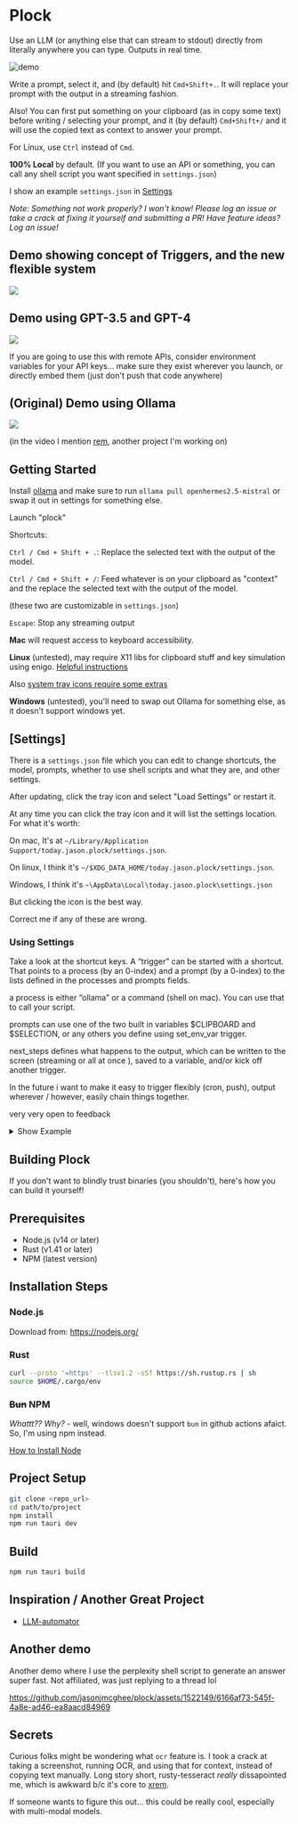 # Plock

Use an LLM (or anything else that can stream to stdout) directly from literally anywhere you can type. Outputs in real
time.

![demo](https://github.com/jasonjmcghee/plock/assets/1522149/737cb647-69aa-426c-884d-bbe29bac0637)

Write a prompt, select it, and (by default) hit `Cmd+Shift+.`. It will replace your prompt with the output in a
streaming fashion.

Also! You can first put something on your clipboard (as in copy some text) before writing / selecting your prompt, and
it (by default) `Cmd+Shift+/` and it will use the copied text as context to answer your prompt.

For Linux, use `Ctrl` instead of `Cmd`.

**100% Local** by default. (If you want to use an API or something, you can call any shell script you want specified
in `settings.json`)

I show an example `settings.json` in [Settings](#settings)

_Note: Something not work properly? I won't know! Please log an issue or take a crack at fixing it yourself and
submitting a PR! Have feature ideas? Log an issue!_

## Demo showing concept of Triggers, and the new flexible system

<a href="https://www.loom.com/share/d3adddc37c2e4c8daeef11255c0135ea">
  <img style="max-width:300px;" src="https://cdn.loom.com/sessions/thumbnails/d3adddc37c2e4c8daeef11255c0135ea-with-play.gif">
</a>

## Demo using GPT-3.5 and GPT-4

<a href="https://www.loom.com/share/756220f3f5e249d5b4d5b759e9f9add3">
  <img style="max-width:300px;" src="https://cdn.loom.com/sessions/thumbnails/756220f3f5e249d5b4d5b759e9f9add3-with-play.gif">
</a>

If you are going to use this with remote APIs, consider environment variables for your API keys... make sure they exist
wherever you launch, or directly embed them (just don't push that code anywhere)

## (Original) Demo using Ollama

<a href="https://www.loom.com/share/fed267e695d145c88e6bff7e631da8e0">
  <img style="max-width:300px;" src="https://cdn.loom.com/sessions/thumbnails/fed267e695d145c88e6bff7e631da8e0-with-play.gif">
</a>

(in the video I mention [rem](https://github.com/jasonjmcghee/rem), another project I'm working on)

## Getting Started

Install [ollama](https://github.com/jmorganca/ollama) and make sure to run `ollama pull openhermes2.5-mistral` or swap
it out in settings for something else.

Launch "plock"

Shortcuts:

`Ctrl / Cmd + Shift + .`: Replace the selected text with the output of the model.

`Ctrl / Cmd + Shift + /`: Feed whatever is on your clipboard as "context" and the replace the selected text with the
output of the model.

(these two are customizable in `settings.json`)

`Escape`: Stop any streaming output

**Mac** will request access to keyboard accessibility.

**Linux** (untested), may require X11 libs for clipboard stuff and key simulation using
enigo. [Helpful instructions](https://github.com/enigo-rs/enigo/tree/main#runtime-dependencies)

Also [system tray icons require some extras](https://tauri.app/v1/guides/features/system-tray/#linux-setup)

**Windows** (untested), you'll need to swap out Ollama for something else, as it doesn't support windows yet.

## [Settings]

There is a `settings.json` file which you can edit to change shortcuts, the model,
prompts, whether to use shell scripts and what they are, and other settings.

After updating, click the tray icon and select "Load Settings" or restart it.

At any time you can click the tray icon and it will list the settings location. For what it's worth:

On mac, It's at `~/Library/Application Support/today.jason.plock/settings.json`.

On linux, I think it's `~/$XDG_DATA_HOME/today.jason.plock/settings.json`.

Windows, I think it's `~\AppData\Local\today.jason.plock\settings.json`

But clicking the icon is the best way.

Correct me if any of these are wrong.

### Using Settings

Take a look at the shortcut keys. A “trigger” can be started with a shortcut. That points to a process (by an 0-index) and a prompt (by a 0-index) to the lists defined in the processes and prompts fields.

a process is either “ollama” or a command (shell on mac). You can use that to call your script.

prompts can use one of the two built in variables $CLIPBOARD and $SELECTION, or any others you define using set_env_var trigger.

next_steps defines what happens to the output, which can be written to the screen (streaming or all at once ), saved to a variable, and/or kick off another trigger.

In the future i want to make it easy to trigger flexibly (cron, push), output wherever / however, easily chain things together.

very very open to feedback

<details>
  <summary>Show Example</summary>

```json
{
  "environment": {
    "PERPLEXITY_API": "",
    "OLLAMA_MODEL": "openhermes2.5-mistral",
    "OPENAI_API": ""
  },
  "processes": [
    {
      "name": "Use GPT",
      "command": [
        "bash",
        "/Users/jason/workspace/plock/scripts/gpt.sh"
      ]
    },
    {
      "name": "Execute text directly as script",
      "command": []
    },
    {
      "name": "Use perplexity",
      "command": [
        "bash",
        "/Users/jason/workspace/plock/scripts/p.sh"
      ]
    },
    {
      "name": "Use Dall-E",
      "command": [
        "bash",
        "/Users/jason/workspace/plock/scripts/dalle.sh"
      ]
    },
    "ollama"
  ],
  "prompts": [
    {
      "name": "default basic",
      "prompt": "$SELECTION"
    },
    {
      "name": "default with context",
      "prompt": "I will ask you to do something. Below is some extra context to help do what I ask. --------- $CLIPBOARD --------- Given the above context, please, $SELECTION. DO NOT OUTPUT ANYTHING ELSE."
    },
    {
      "name": "step",
      "prompt": "$STEP"
    },
    {
      "name": "say gpt",
      "prompt": "say \"$GPT\""
    }
  ],
  "triggers": [
    {
      "trigger_with_shortcut": "Command+Shift+,",
      "process": 1,
      "prompt": 0,
      "next_steps": [
        {
          "store_as_env_var": "STEP"
        },
        {
          "trigger": 4
        }
      ],
      "selection_action": null
    },
    {
      "trigger_with_shortcut": "Command+Shift+.",
      "process": 0,
      "prompt": 0,
      "next_steps": [
        "stream_text_to_screen"
      ],
      "selection_action": "newline"
    },
    {
      "trigger_with_shortcut": "Command+Shift+/",
      "process": 1,
      "prompt": 0,
      "next_steps": [
        "write_final_text_to_screen"
      ],
      "selection_action": "newline"
    },
    {
      "trigger_with_shortcut": "Command+Shift+'",
      "process": 3,
      "prompt": 0,
      "next_steps": [
        "write_image_to_screen"
      ],
      "selection_action": null
    },
    {
      "trigger_with_shortcut": null,
      "process": 0,
      "prompt": 2,
      "next_steps": [
        "stream_text_to_screen",
        {
          "store_as_env_var": "GPT"
        },
        {
          "trigger": 5
        }
      ],
      "selection_action": null
    },
    {
      "trigger_with_shortcut": null,
      "process": 0,
      "prompt": 3,
      "next_steps": [],
      "selection_action": null
    }
  ]
}

```

</details>

## Building Plock

If you don't want to blindly trust binaries (you shouldn't), here's how you can build it
yourself!

## Prerequisites

- Node.js (v14 or later)
- Rust (v1.41 or later)
- NPM (latest version)

## Installation Steps

### Node.js

Download from: https://nodejs.org/

### Rust

```bash
curl --proto '=https' --tlsv1.2 -sSf https://sh.rustup.rs | sh
source $HOME/.cargo/env
```

### ~~Bun~~ NPM

_Whattt?? Why?_ - well, windows doesn't support `bun` in github actions afaict. So, I'm using npm instead.

[How to Install Node](https://nodejs.org/en/download/package-manager)

## Project Setup

```bash
git clone <repo_url>
cd path/to/project
npm install
npm run tauri dev
```

## Build

```bash
npm run tauri build
```

## Inspiration / Another Great Project

- [LLM-automator](https://github.com/radames/LLM-automator)

## Another demo

Another demo where I use the perplexity shell script to generate an answer super fast.
Not affiliated, was just replying to a thread lol

https://github.com/jasonjmcghee/plock/assets/1522149/6166af73-545f-4a8e-ad46-ea8aacd84969

## Secrets

Curious folks might be wondering what `ocr` feature is. I took a crack at taking a screenshot,
running OCR, and using that for context, instead of copying text manually. Long story short,
rusty-tesseract _really_ dissapointed me, which is awkward b/c it's core
to [xrem](https://github.com/jasonjmcghee/xrem).

If someone wants to figure this out... this could be really cool, especially with multi-modal models.
